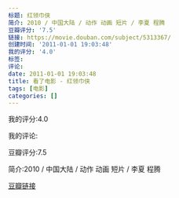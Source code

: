 ```yaml
---
标题: 红领巾侠
简介: 2010 / 中国大陆 / 动作 动画 短片 / 李夏 程腾
豆瓣评分: '7.5'
链接: https://movie.douban.com/subject/5313367/
创建时间: '2011-01-01 19:03:48'
我的评分: '4.0'
标签:
评论:
date: 2011-01-01 19:03:48
title: 看了电影 - 红领巾侠
tags: [电影]
categories: []
---
```


我的评分:4.0

我的评论:

豆瓣评分:7.5

简介:2010 / 中国大陆 / 动作 动画 短片 / 李夏 程腾

[豆瓣链接](https://movie.douban.com/subject/5313367/)

